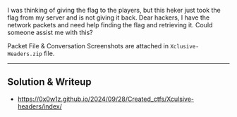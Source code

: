 I was thinking of giving the flag to the players, but this heker just took the flag from my server and is not giving it back. Dear hackers, I have the network packets and need help finding the flag and retrieving it. Could someone assist me with this?

Packet File & Conversation Screenshots are attached in `Xclusive-Headers.zip` file.

---
## Solution & Writeup
- https://0x0w1z.github.io/2024/09/28/Created_ctfs/Xculsive-headers/index/